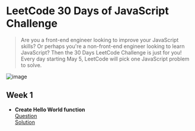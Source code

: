 # LeetCode 30 Days of JavaScript Challenge

> Are you a front-end engineer looking to improve your JavaScript skills? Or perhaps you're a non-front-end engineer looking to learn JavaScript? Then the 30 Days LeetCode Challenge is just for you!
Every day starting May 5, LeetCode will pick one JavaScript problem to solve.

![image](https://assets.leetcode.com/users/images/9c322edc-23ee-4209-9ea2-9ddb8cdae37e_1682547654.0184836.png)

## Week 1
- **Create Hello World function**   
  [Question](https://datayi.cn/w/QPDw0kJR)    
  [Solution](https://github.com/weixinnnn/leetcode-js-30-days-challenge/blob/main/d1_create-hello-world-function.js)  
